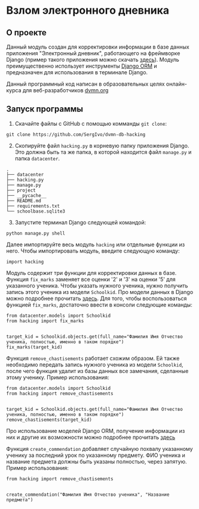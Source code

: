 # Взлом электронного дневника

## О проекте

Данный модуль создан для корректировки информации в базе данных приложения "Электронный дневник", работающего на фреймворке Django (пример такого приложения можно скачать [здесь](https://github.com/devmanorg/e-diary/tree/master)). Модуль преимущественно использует инструменты [Django ORM](https://highload.today/django-orm/) и предназначен для использования в терминале Django.

Данный программный код написан в образовательных целях онлайн-курса для веб-разработчиков [dvmn.org](https://dvmn.org/)

## Запуск программы

1. Скачайте файлы с GitHub с помощью комманды `git clone`:
```
git clone https://github.com/SergIvo/dvmn-db-hacking
```
2. Скопируйте файл `hacking.py` в корневую папку приложения Django. Это должна быть та же папка, в которой находится файл `manage.py` и папка `datacenter`.
```
.
├── datacenter
├── hacking.py
├── manage.py
├── project
├── __pycache__
├── README.md
├── requirements.txt
└── schoolbase.sqlite3
```
3. Запустите терминал Django следующей командой:
```
python manage.py shell
```
Далее импортируйте весь модуль `hacking` или отдельные функции из него. Чтобы импортировать модуль, введите следующую команду:
```
import hacking
```
Модуль содержит три функции для корректировки данных в базе. Функция `fix_marks` заменяет все оценки '2' и '3' на оценки '5' для указанного ученика. Чтобы указать нужного ученика, нужно получить запись этого ученика из модели `Schoolkid`. Про модели данных в Django можно подробнее прочитать [здесь](https://django.fun/ru/docs/django/4.1/topics/db/models/). Для того, чтобы воспользоваться функцией `fix_marks`, достаточно ввести в консоли следующие команды:
```
from datacenter.models import Schoolkid
from hacking import fix_marks


target_kid = Schoolkid.objects.get(full_name="Фамилия Имя Отчество ученика, полностью, именно в таком порядке")
fix_marks(target_kid)
```
Функция `remove_chastisements` работает схожим образом. Ей также необходимо передать запись нужного ученика из модели `Schoolkid`, после чего функция удалит из базы данных все замечания, сделанные этому ученику. Пример использования:
```
from datacenter.models import Schoolkid
from hacking import remove_chastisements


target_kid = Schoolkid.objects.get(full_name="Фамилия Имя Отчество ученика, полностью, именно в таком порядке")
remove_chastisements(target_kid)
```
Про использование моделей Django ORM, получение информации из них и другие их возможности можно подробнее прочитать [здесь](https://django.fun/ru/docs/django/4.1/topics/db/queries/)

Функция `create_commendation` добавляет случайную похвалу указанному ученику за последний урок по указанному предмету. ФИО ученика и название предмета должны быть указаны полностью, через запятую. Пример использования:
```
from hacking import remove_chastisements


create_commendation("Фамилия Имя Отчество ученика", "Название предмета")
```
